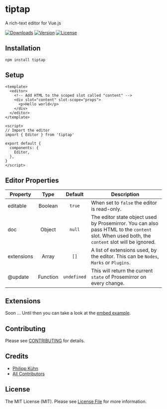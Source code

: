 # tiptap
A rich-text editor for Vue.js

<p>
	<a href="https://npmcharts.com/compare/tiptap?minimal=true"><img src="https://img.shields.io/npm/dm/tiptap.svg" alt="Downloads"></a>
	<a href="https://www.npmjs.com/package/tiptap"><img src="https://img.shields.io/npm/v/tiptap.svg" alt="Version"></a>
	<a href="https://www.npmjs.com/package/tiptap"><img src="https://img.shields.io/npm/l/tiptap.svg" alt="License"></a>
</p>

## Installation
```
npm install tiptap
```

## Setup
```vue
<template>
  <editor>
    <!-- Add HTML to the scoped slot called "content" -->
    <div slot="content" slot-scope="props">
      <p>Hello world</p>
    </div>
  </editor>
</template>

<script>
// Import the editor
import { Editor } from 'tiptap'

export default {
  components: {
    Editor,
  },
}
</script>
```

## Editor Properties

| Property | Type | Default | Description |
| - | :-: | :-: | - | 
| editable | Boolean | `true` | When set to `false` the editor is read-only. |
| doc | Object | `null` | The editor state object used by Prosemirror. You can also pass HTML to the `content` slot. When used both, the `content` slot will be ignored. |
| extensions | Array | `[]` | A list of extensions used, by the editor. This can be `Nodes`, `Marks` or `Plugins`. |
| @update | Function | `undefined` | This will return the current `state` of Prosemirror on every change. |

## Extensions

Soon …
Until then you can take a look at the [embed example](https://github.com/heyscrumpy/tiptap/tree/master/examples/Components/Routes/Embeds).

## Contributing

Please see [CONTRIBUTING](CONTRIBUTING.md) for details.

## Credits

- [Philipp Kühn](https://github.com/philippkuehn)
- [All Contributors](../../contributors)

## License

The MIT License (MIT). Please see [License File](LICENSE.md) for more information.
